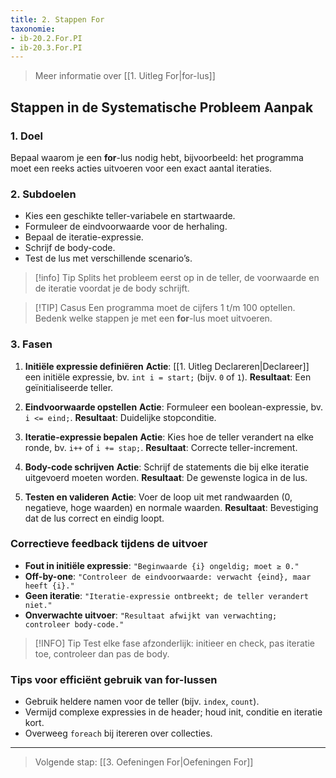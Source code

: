 ```yaml
---
title: 2. Stappen For
taxonomie:
- ib-20.2.For.PI
- ib-20.3.For.PI
---
```


> Meer informatie over [[1. Uitleg For|for-lus]]

## Stappen in de Systematische Probleem Aanpak
### 1. Doel
Bepaal waarom je een **for**-lus nodig hebt, bijvoorbeeld: het programma moet een reeks acties uitvoeren voor een exact aantal iteraties.

### 2. Subdoelen
- Kies een geschikte teller-variabele en startwaarde.
- Formuleer de eindvoorwaarde voor de herhaling.
- Bepaal de iteratie-expressie.
- Schrijf de body-code.
- Test de lus met verschillende scenario’s.

> [!info] Tip
> Splits het probleem eerst op in de teller, de voorwaarde en de iteratie voordat je de body schrijft.

> [!TIP] Casus
> Een programma moet de cijfers 1 t/m 100 optellen. Bedenk welke stappen je met een **for**-lus moet uitvoeren.

### 3. Fasen
1. **Initiële expressie definiëren**
   **Actie**: [[1. Uitleg Declareren|Declareer]] een initiële expressie, bv. `int i = start;` (bijv. `0` of `1`).
   **Resultaat**: Een geïnitialiseerde teller.

2. **Eindvoorwaarde opstellen**
   **Actie**: Formuleer een boolean-expressie, bv. `i <= eind;`.
   **Resultaat**: Duidelijke stopconditie.

3. **Iteratie-expressie bepalen**
   **Actie**: Kies hoe de teller verandert na elke ronde, bv. `i++` of `i += stap;`.
   **Resultaat**: Correcte teller-increment.

4. **Body-code schrijven**
   **Actie**: Schrijf de statements die bij elke iteratie uitgevoerd moeten worden.
   **Resultaat**: De gewenste logica in de lus.

5. **Testen en valideren**
   **Actie**: Voer de loop uit met randwaarden (0, negatieve, hoge waarden) en normale waarden.
   **Resultaat**: Bevestiging dat de lus correct en eindig loopt.

### Correctieve feedback tijdens de uitvoer
- **Fout in initiële expressie**: `"Beginwaarde {i} ongeldig; moet ≥ 0."`
- **Off-by-one**: `"Controleer de eindvoorwaarde: verwacht {eind}, maar heeft {i}."`
- **Geen iteratie**: `"Iteratie-expressie ontbreekt; de teller verandert niet."`
- **Onverwachte uitvoer**: `"Resultaat afwijkt van verwachting; controleer body-code."`

> [!INFO] Tip
> Test elke fase afzonderlijk: initieer en check, pas iteratie toe, controleer dan pas de body.

### Tips voor efficiënt gebruik van **for**-lussen
- Gebruik heldere namen voor de teller (bijv. `index`, `count`).
- Vermijd complexe expressies in de header; houd init, conditie en iteratie kort.
- Overweeg `foreach` bij itereren over collecties.

---

> Volgende stap: [[3. Oefeningen For|Oefeningen For]]
